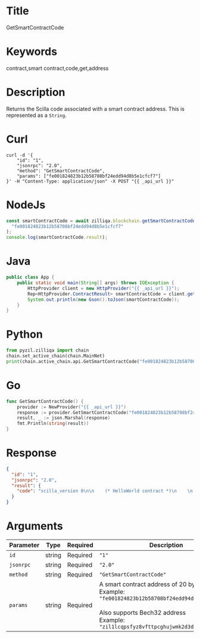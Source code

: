 # Title

GetSmartContractCode

# Keywords

contract,smart contract,code,get,address

# Description

Returns the Scilla code associated with a smart contract address. This is represented as a `String`.

# Curl

```shell
curl -d '{
    "id": "1",
    "jsonrpc": "2.0",
    "method": "GetSmartContractCode",
    "params": ["fe001824823b12b58708bf24edd94d8b5e1cfcf7"]
}' -H "Content-Type: application/json" -X POST "{{ _api_url }}"
```

# NodeJs

```js
const smartContractCode = await zilliqa.blockchain.getSmartContractCode(
  "fe001824823b12b58708bf24edd94d8b5e1cfcf7"
);
console.log(smartContractCode.result);
```

# Java

```java
public class App {
    public static void main(String[] args) throws IOException {
        HttpProvider client = new HttpProvider("{{ _api_url }}");
        Rep<HttpProvider.ContractResult> smartContractCode = client.getSmartContractCode("fe001824823b12b58708bf24edd94d8b5e1cfcf7");
        System.out.println(new Gson().toJson(smartContractCode));
    }
}
```

# Python

```python
from pyzil.zilliqa import chain
chain.set_active_chain(chain.MainNet)
print(chain.active_chain.api.GetSmartContractCode("fe001824823b12b58708bf24edd94d8b5e1cfcf7"))
```

# Go

```go
func GetSmartContractCode() {
    provider := NewProvider("{{ _api_url }}")
    response := provider.GetSmartContractCode("fe001824823b12b58708bf24edd94d8b5e1cfcf7")
    result, _ := json.Marshal(response)
    fmt.Println(string(result))
}
```

# Response

```json
{
  "id": "1",
  "jsonrpc": "2.0",
  "result": {
    "code": "scilla_version 0\n\n    (* HelloWorld contract *)\n    \n    import ListUtils\n    \n    (***************************************************)\n    (*               Associated library                *)\n    (***************************************************)\n    library HelloWorld\n    \n    let one_msg = \n      fun (msg : Message) => \n      let nil_msg = Nil {Message} in\n      Cons {Message} msg nil_msg\n    \n    let not_owner_code = Int32 1\n    let set_hello_code = Int32 2\n    \n    (***************************************************)\n    (*             The contract definition             *)\n    (***************************************************)\n    \n    contract HelloWorld\n    (owner: ByStr20)\n    \n    field welcome_msg : `String` = \"\"\n    \n    transition setHello (msg : `String`)\n      is_owner = builtin eq owner _sender;\n      match is_owner with\n      | False =>\n        msg = {_tag : \"Main\"; _recipient : _sender; _amount : Uint128 0; code : not_owner_code};\n        msgs = one_msg msg;\n        send msgs\n      | True =>\n        welcome_msg := msg;\n        msg = {_tag : \"Main\"; _recipient : _sender; _amount : Uint128 0; code : set_hello_code};\n        msgs = one_msg msg;\n        send msgs\n      end\n    end\n    \n    \n    transition getHello ()\n        r <- welcome_msg;\n        e = {_eventname: \"getHello()\"; msg: r};\n        event e\n    end"
  }
}
```

# Arguments

| Parameter | Type   | Required | Description                                                                                                                                                                                             |
| --------- | ------ | -------- | ------------------------------------------------------------------------------------------------------------------------------------------------------------------------------------------------------- |
| `id`      | string | Required | `"1"`                                                                                                                                                                                                   |
| `jsonrpc` | string | Required | `"2.0"`                                                                                                                                                                                                 |
| `method`  | string | Required | `"GetSmartContractCode"`                                                                                                                                                                                |
| `params`  | string | Required | A smart contract address of 20 bytes. <br/> Example: `"fe001824823b12b58708bf24edd94d8b5e1cfcf7"` <br/><br/> Also supports Bech32 address <br/> Example: `"zil1lcqpsfyz8vfttpcghujwmk2d3d0pel8h3qptyu"` |
